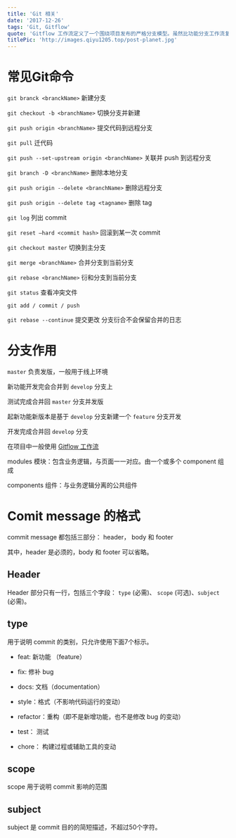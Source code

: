 ```yaml
---
title: 'Git 相关'
date: '2017-12-26'
tags: 'Git, Gitflow'
quote: 'Gitflow 工作流定义了一个围绕项目发布的严格分支模型。虽然比功能分支工作流复杂几分，但提供了用于一个健壮的用于管理大型项目的框架。'
titlePic: 'http://images.qiyu1205.top/post-planet.jpg'
---
```


# 常见Git命令

`git branck <branckName>`   新建分支

`git checkout -b <branchName>`   切换分支并新建

`git push origin <branchName>`   提交代码到远程分支

`git pull`   迁代码

`git push --set-upstream origin <branchName>`   关联并 push 到远程分支

`git branch -D <branchName>`   删除本地分支

`git push origin --delete <branchName>`   删除远程分支 

`git push origin --delete tag <tagname>`   删除 tag

`git log`   列出 commit

`git reset –hard <commit hash>`  回滚到某一次 commit

`git checkout master`   切换到主分支

`git merge <branchName>`   合并分支到当前分支

`git rebase <branchName>`   衍和分支到当前分支

`git status`   查看冲突文件

`git add / commit / push`

`git rebase --continue`   提交更改 分支衍合不会保留合并的日志

<!-- more -->

# 分支作用

`master` 负责发版，一般用于线上环境

新功能开发完会合并到 `develop` 分支上

测试完成合并回 `master` 分支并发版

起新功能新版本是基于 `develop` 分支新建一个 `feature` 分支开发

开发完成合并回 `develop` 分支

在项目中一般使用 [Gitflow 工作流](https://github.com/oldratlee/translations/blob/master/git-workflows-and-tutorials/workflow-gitflow.md)

modules 模块：包含业务逻辑，与页面一一对应。由一个或多个 component 组成

components 组件：与业务逻辑分离的公共组件

# Comit message 的格式

commit message 都包括三部分： header， body 和 footer

其中，header 是必须的，body 和 footer 可以省略。

## Header

Header 部分只有一行，包括三个字段： `type` (必需)、 `scope` (可选)、`subject` (必需)。

## type

用于说明 commit 的类别，只允许使用下面7个标示。

- feat: 新功能 （feature）

- fix: 修补 bug

- docs: 文档（documentation）

- style：格式（不影响代码运行的变动）

- refactor：重构（即不是新增功能，也不是修改 bug 的变动）

- test： 测试

- chore： 构建过程或辅助工具的变动

## scope

scope 用于说明 commit 影响的范围

## subject

subject 是 commit 目的的简短描述，不超过50个字符。
